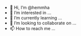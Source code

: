 - 👋 Hi, I’m @hemmha
- 👀 I’m interested in ...
- 🌱 I’m currently learning ...
- 💞️ I’m looking to collaborate on ...
- 📫 How to reach me ...

<!---
hemmha/hemmha is a ✨ special ✨ repository because its `README.md` (this file) appears on your GitHub profile.
You can click the Preview link to take a look at your changes.
--->
